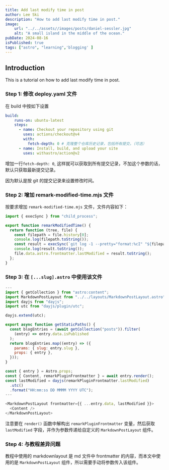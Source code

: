 ```yaml
---
title: Add last modify time in post
author: Lee Ski
description: "How to add last modify time in post."
image:
    url: "../../assets//images/posts/daniel-sessler.jpg"
    alt: "A small island in the middle of the ocean."
pubDate: 2024-08-16
isPublished: true
tags: ["astro", "learning",'blogging' ]
---
```



## Introduction

This is a tutorial on how to add last modify time in post.

### Step 1: 修改 deploy.yaml 文件

在 build 中按如下设置

``` yaml
build:
    runs-on: ubuntu-latest
    steps:
      - name: Checkout your repository using git
        uses: actions/checkout@v4
        with:
          fetch-depth: 0 # 克隆整个仓库历史记录，包括所有提交。（可选）
      - name: Install, build, and upload your site
        uses: withastro/action@v2
```

增加一行`fetch-depth: 0`, 这样就可以获取到所有提交记录，不加这个参数的话，默认只获取最新提交记录。

因为默认是按 git 的提交记录来设置修改时间。

### Step 2: 增加 remark-modified-time.mjs 文件

按要求增加 `remark-modified-time.mjs` 文件，文件内容如下：

``` js
import { execSync } from "child_process";

export function remarkModifiedTime() {
  return function (tree, file) {
    const filepath = file.history[0];
    console.log(filepath.toString());
    const result = execSync(`git log -1 --pretty="format:%cI" "${filepath}"`);
    console.log(result.toString());
    file.data.astro.frontmatter.lastModified = result.toString();
  };
}
```

### Step 3: 在 `[...slug].astro` 中使用该文件

``` js
---
import { getCollection } from "astro:content";
import MarkdownPostLayout from "../../layouts/MarkdownPostLayout.astro";
import dayjs from "dayjs";
import utc from "dayjs/plugin/utc";

dayjs.extend(utc);

export async function getStaticPaths() {
  const blogEntries = (await getCollection("posts")).filter(
    (entry) => entry.data.isPublished
  );
  return blogEntries.map((entry) => ({
    params: { slug: entry.slug },
    props: { entry },
  }));
}

const { entry } = Astro.props;
const { Content, remarkPluginFrontmatter } = await entry.render();
const lastModified = dayjs(remarkPluginFrontmatter.lastModified)
  .utc()
  .format("HH:mm:ss DD MMMM YYYY UTC");
---

<MarkdownPostLayout frontmatter={{ ...entry.data, lastModified }}>
  <Content />
</MarkdownPostLayout>

```

注意要在 `render()` 函数中解构出 `remarkPluginFrontmatter` 变量，然后获取 `lastModified` 字段，并作为参数传递给自定义的 `MarkdownPostLayout` 组件。

### Step 4: 与教程差异问题

教程中使用的 markdownlayout 是 md 文件中 frontmatter 的内容，而本文中使用的是 `MarkdownPostLayout` 组件，所以需要手动将参数传入该组件。

